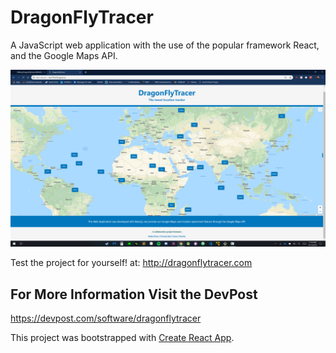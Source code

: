 # DragonFlyTracer
A JavaScript web application with the use of the popular framework React, and the Google Maps API. 

![](public/sample.png)

Test the project for yourself! at: http://dragonflytracer.com

## For More Information Visit the DevPost
https://devpost.com/software/dragonflytracer

This project was bootstrapped with [Create React App](https://github.com/facebook/create-react-app).

